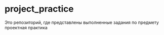# project_practice
Это репозиторий, где представлены выполненные задания по предмету проектная практика
